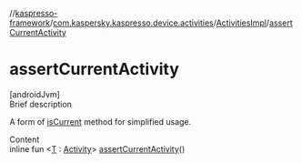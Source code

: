 //[kaspresso-framework](../../index.md)/[com.kaspersky.kaspresso.device.activities](../index.md)/[ActivitiesImpl](index.md)/[assertCurrentActivity](assert-current-activity.md)



# assertCurrentActivity  
[androidJvm]  
Brief description  


A form of [isCurrent](is-current.md) method for simplified usage.

  
Content  
inline fun <[T](assert-current-activity.md) : [Activity](https://developer.android.com/reference/kotlin/android/app/Activity.html)> [assertCurrentActivity](assert-current-activity.md)()  



